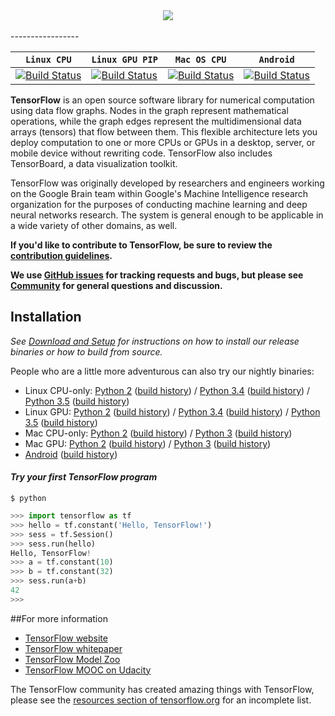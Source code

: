 <div align="center">
  <img src="https://www.tensorflow.org/images/tf_logo_transp.png"><br><br>
</div>
-----------------

|  **`Linux CPU`**   |  **`Linux GPU PIP`** | **`Mac OS CPU`** |  **`Android`** |
|-------------------|----------------------|------------------|----------------|
| [![Build Status](https://ci.tensorflow.org/buildStatus/icon?job=tensorflow-master-cpu)](https://ci.tensorflow.org/job/tensorflow-master-cpu) | [![Build Status](https://ci.tensorflow.org/buildStatus/icon?job=tensorflow-master-gpu_pip)](https://ci.tensorflow.org/job/tensorflow-master-gpu_pip) | [![Build Status](https://ci.tensorflow.org/buildStatus/icon?job=tensorflow-master-mac)](https://ci.tensorflow.org/job/tensorflow-master-mac) | [![Build Status](https://ci.tensorflow.org/buildStatus/icon?job=tensorflow-master-android)](https://ci.tensorflow.org/job/tensorflow-master-android) |

**TensorFlow** is an open source software library for numerical computation using
data flow graphs.  Nodes in the graph represent mathematical operations, while
the graph edges represent the multidimensional data arrays (tensors) that flow
between them.  This flexible architecture lets you deploy computation to one
or more CPUs or GPUs in a desktop, server, or mobile device without rewriting
code.  TensorFlow also includes TensorBoard, a data visualization toolkit.

TensorFlow was originally developed by researchers and engineers
working on the Google Brain team within Google's Machine Intelligence research
organization for the purposes of conducting machine learning and deep neural
networks research.  The system is general enough to be applicable in a wide
variety of other domains, as well.

**If you'd like to contribute to TensorFlow, be sure to review the [contribution
guidelines](CONTRIBUTING.md).**

**We use [GitHub issues](https://github.com/tensorflow/tensorflow/issues) for
tracking requests and bugs, but please see
[Community](tensorflow/g3doc/resources/index.md#community) for general questions
and discussion.**

## Installation
*See [Download and Setup](tensorflow/g3doc/get_started/os_setup.md) for instructions on how to install our release binaries or how to build from source.*

People who are a little more adventurous can also try our nightly binaries:

* Linux CPU-only: [Python 2](https://ci.tensorflow.org/view/Nightly/job/nightly-matrix-cpu/TF_BUILD_IS_OPT=OPT,TF_BUILD_IS_PIP=PIP,TF_BUILD_PYTHON_VERSION=PYTHON2,label=cpu-slave/lastSuccessfulBuild/artifact/pip_test/whl/tensorflow-0.11.0-cp27-none-linux_x86_64.whl) ([build history](https://ci.tensorflow.org/view/Nightly/job/nightly-matrix-cpu/TF_BUILD_IS_OPT=OPT,TF_BUILD_IS_PIP=PIP,TF_BUILD_PYTHON_VERSION=PYTHON2,label=cpu-slave)) / [Python 3.4](https://ci.tensorflow.org/view/Nightly/job/nightly-matrix-cpu/TF_BUILD_IS_OPT=OPT,TF_BUILD_IS_PIP=PIP,TF_BUILD_PYTHON_VERSION=PYTHON3,label=cpu-slave/lastSuccessfulBuild/artifact/pip_test/whl/tensorflow-0.11.0-cp34-cp34m-linux_x86_64.whl) ([build history](https://ci.tensorflow.org/view/Nightly/job/nightly-matrix-cpu/TF_BUILD_IS_OPT=OPT,TF_BUILD_IS_PIP=PIP,TF_BUILD_PYTHON_VERSION=PYTHON3,label=cpu-slave/)) / [Python 3.5](https://ci.tensorflow.org/view/Nightly/job/nightly-python35-linux-cpu/lastSuccessfulBuild/artifact/pip_test/whl/tensorflow-0.11.0-cp35-cp35m-linux_x86_64.whl) ([build history](https://ci.tensorflow.org/view/Nightly/job/nightly-python35-linux-cpu/))
* Linux GPU: [Python 2](https://ci.tensorflow.org/view/Nightly/job/nightly-matrix-linux-gpu/TF_BUILD_IS_OPT=OPT,TF_BUILD_IS_PIP=PIP,TF_BUILD_PYTHON_VERSION=PYTHON2,label=gpu-linux/lastSuccessfulBuild/artifact/pip_test/whl/tensorflow-0.11.0-cp27-none-linux_x86_64.whl) ([build history](https://ci.tensorflow.org/view/Nightly/job/nightly-matrix-linux-gpu/TF_BUILD_IS_OPT=OPT,TF_BUILD_IS_PIP=PIP,TF_BUILD_PYTHON_VERSION=PYTHON2,label=gpu-linux/)) / [Python 3.4](https://ci.tensorflow.org/view/Nightly/job/nightly-matrix-linux-gpu/TF_BUILD_IS_OPT=OPT,TF_BUILD_IS_PIP=PIP,TF_BUILD_PYTHON_VERSION=PYTHON3,label=gpu-linux/lastSuccessfulBuild/artifact/pip_test/whl/tensorflow-0.11.0-cp34-cp34m-linux_x86_64.whl) ([build history](https://ci.tensorflow.org/view/Nightly/job/nightly-matrix-linux-gpu/TF_BUILD_IS_OPT=OPT,TF_BUILD_IS_PIP=PIP,TF_BUILD_PYTHON_VERSION=PYTHON3,label=gpu-linux/)) / [Python 3.5](https://ci.tensorflow.org/view/Nightly/job/nightly-matrix-linux-gpu/TF_BUILD_IS_OPT=OPT,TF_BUILD_IS_PIP=PIP,TF_BUILD_PYTHON_VERSION=PYTHON3.5,label=gpu-linux/lastSuccessfulBuild/artifact/pip_test/whl/tensorflow-0.11.0-cp35-cp35m-linux_x86_64.whl) ([build history](https://ci.tensorflow.org/view/Nightly/job/nightly-matrix-linux-gpu/TF_BUILD_IS_OPT=OPT,TF_BUILD_IS_PIP=PIP,TF_BUILD_PYTHON_VERSION=PYTHON3.5,label=gpu-linux/))
* Mac CPU-only: [Python 2](https://ci.tensorflow.org/view/Nightly/job/nightly-matrix-cpu/TF_BUILD_IS_OPT=OPT,TF_BUILD_IS_PIP=PIP,TF_BUILD_PYTHON_VERSION=PYTHON2,label=mac1-slave/lastSuccessfulBuild/artifact/pip_test/whl/tensorflow-0.11.0-py2-none-any.whl) ([build history](https://ci.tensorflow.org/view/Nightly/job/nightly-matrix-cpu/TF_BUILD_IS_OPT=OPT,TF_BUILD_IS_PIP=PIP,TF_BUILD_PYTHON_VERSION=PYTHON2,label=mac1-slave/)) / [Python 3](https://ci.tensorflow.org/view/Nightly/job/nightly-matrix-cpu/TF_BUILD_IS_OPT=OPT,TF_BUILD_IS_PIP=PIP,TF_BUILD_PYTHON_VERSION=PYTHON3,label=mac1-slave/lastSuccessfulBuild/artifact/pip_test/whl/tensorflow-0.11.0-py3-none-any.whl) ([build history](https://ci.tensorflow.org/view/Nightly/job/nightly-matrix-cpu/TF_BUILD_IS_OPT=OPT,TF_BUILD_IS_PIP=PIP,TF_BUILD_PYTHON_VERSION=PYTHON3,label=mac1-slave/))
* Mac GPU: [Python 2](https://ci.tensorflow.org/view/Nightly/job/nightly-matrix-mac-gpu/TF_BUILD_IS_OPT=OPT,TF_BUILD_IS_PIP=PIP,TF_BUILD_PYTHON_VERSION=PYTHON2,label=gpu-mac/lastSuccessfulBuild/artifact/pip_test/whl/tensorflow-0.11.0-py2-none-any.whl) ([build history](https://ci.tensorflow.org/view/Nightly/job/nightly-matrix-mac-gpu/TF_BUILD_IS_OPT=OPT,TF_BUILD_IS_PIP=PIP,TF_BUILD_PYTHON_VERSION=PYTHON2,label=gpu-mac/)) / [Python 3](https://ci.tensorflow.org/view/Nightly/job/nightly-matrix-mac-gpu/TF_BUILD_IS_OPT=OPT,TF_BUILD_IS_PIP=PIP,TF_BUILD_PYTHON_VERSION=PYTHON3,label=gpu-mac/lastSuccessfulBuild/artifact/pip_test/whl/tensorflow-0.11.0-py3-none-any.whl) ([build history](https://ci.tensorflow.org/view/Nightly/job/nightly-matrix-mac-gpu/TF_BUILD_IS_OPT=OPT,TF_BUILD_IS_PIP=PIP,TF_BUILD_PYTHON_VERSION=PYTHON3,label=gpu-mac/))
* [Android](https://ci.tensorflow.org/view/Nightly/job/nightly-matrix-android/TF_BUILD_CONTAINER_TYPE=ANDROID,TF_BUILD_IS_OPT=OPT,TF_BUILD_IS_PIP=NO_PIP,TF_BUILD_PYTHON_VERSION=PYTHON2,label=android-slave/lastSuccessfulBuild/artifact/bazel-out/local_linux/bin/tensorflow/examples/android/tensorflow_demo.apk) ([build history](https://ci.tensorflow.org/view/Nightly/job/nightly-matrix-android/TF_BUILD_CONTAINER_TYPE=ANDROID,TF_BUILD_IS_OPT=OPT,TF_BUILD_IS_PIP=NO_PIP,TF_BUILD_PYTHON_VERSION=PYTHON2,label=android-slave/))

#### *Try your first TensorFlow program*
```shell
$ python
```
```python
>>> import tensorflow as tf
>>> hello = tf.constant('Hello, TensorFlow!')
>>> sess = tf.Session()
>>> sess.run(hello)
Hello, TensorFlow!
>>> a = tf.constant(10)
>>> b = tf.constant(32)
>>> sess.run(a+b)
42
>>>
```

##For more information

* [TensorFlow website](http://tensorflow.org)
* [TensorFlow whitepaper](http://download.tensorflow.org/paper/whitepaper2015.pdf)
* [TensorFlow Model Zoo](https://github.com/tensorflow/models)
* [TensorFlow MOOC on Udacity](https://www.udacity.com/course/deep-learning--ud730)

The TensorFlow community has created amazing things with TensorFlow, please see the [resources section of tensorflow.org](https://www.tensorflow.org/versions/master/resources#community) for an incomplete list.
